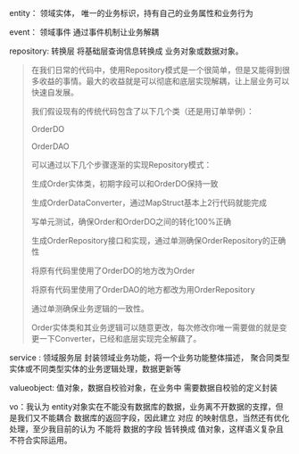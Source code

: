 entity： 领域实体， 唯一的业务标识，持有自己的业务属性和业务行为

event： 领域事件  通过事件机制让业务解耦

repository: 转换层  将基础层查询信息转换成 业务对象或数据对象。
> 在我们日常的代码中，使用Repository模式是一个很简单，但是又能得到很多收益的事情。最大的收益就是可以彻底和底层实现解耦，让上层业务可以快速自发展。
>
> 我们假设现有的传统代码包含了以下几个类（还是用订单举例）：
>
>OrderDO
>
>OrderDAO
>
>可以通过以下几个步骤逐渐的实现Repository模式：
>
>生成Order实体类，初期字段可以和OrderDO保持一致
>
>生成OrderDataConverter，通过MapStruct基本上2行代码就能完成
>
>写单元测试，确保Order和OrderDO之间的转化100%正确
>
>生成OrderRepository接口和实现，通过单测确保OrderRepository的正确性
>
>将原有代码里使用了OrderDO的地方改为Order
>
>将原有代码里使用了OrderDAO的地方都改为用OrderRepository
>
>通过单测确保业务逻辑的一致性。
>
>Order实体类和其业务逻辑可以随意更改，每次修改你唯一需要做的就是变更一下Converter，已经和底层实现完全解藕了。

service : 领域服务层  封装领域业务功能，将一个业务功能整体描述， 聚合同类型实体或不同类型实体的业务逻辑处理，数据更新等

valueobject: 值对象，数据自校验对象，在业务中 需要数据自校验的定义封装

vo：我认为 entity对象实在不能没有数据库的数据，业务离不开数据的支撑，但是我们又不能耦合 数据库的返回字段，因此建立 对应
的映射信息，当然还有优化处理，至少我目前的认为 不能将 数据的字段 皆转换成 值对象，这样语义复杂且不符合实际运用。


  